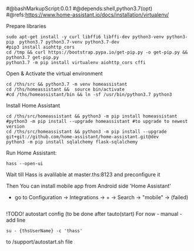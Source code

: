 
#@bashMarkupScript:0.0.1
#@depends:shell,python3.7(opt)
#@refs:https://www.home-assistant.io/docs/installation/virtualenv/

Prepare libraries
```
sudo apt-get install -y curl libffi6 libffi-dev python3-venv python3-pip  python3.7 python3.7-venv python3.7-dev  
#pip3 install aiohttp_cors
cd /tmp && curl https://bootstrap.pypa.io/get-pip.py -o get-pip.py && python3.7 get-pip.py
python3.7 -m pip install virtualenv aiohttp_cors cffi
```

Open & Activate the virtual environment
```
cd /ths/src && python3.7 -m venv homeassistant
cd /ths/homeassistant &&  source bin/activate
#cd /ths/homeassistant/bin && ln -sf /usr/bin/python3.7 python3
```

Install Home Assistant 
```
cd /ths/src/homeassistant && python3 -m pip install homeassistant
#python3 -m pip install --upgrade homeassistant #to upgrade to newest version
cd /ths/src/homeassistant && python3 -m pip install --upgrade git+git://github.com/home-assistant/home-assistant.git@dev
python3 -m pip install sqlalchemy flask-sqlalchemy
```

Run Home Assistant:
```
hass --open-ui
```

Wait till Hass is avalilable at master.ths:8123 and preconfigure it

Then You can install mobile app from Android side 'Home Assistant'

- go to Configuration -> Integrations -> + -> Search -> "mobile" -> (failed)

	
	

		

	```

!TODO! autostart config (to be done after tauto(start)
For now - manual - add line
```
su - {thsUserName} -c 'thass'
```
to /support/autostart.sh file

	
